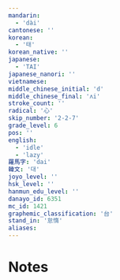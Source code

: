 ```yaml
---
mandarin:
  - 'dài'
cantonese: ''
korean:
  - '태'
korean_native: ''
japanese:
  - 'TAI'
japanese_nanori: ''
vietnamese:
middle_chinese_initial: 'd'
middle_chinese_final: 'ʌi'
stroke_count: ''
radical: '心'
skip_number: '2-2-7'
grade_level: 6
pos: ''
english:
  - 'idle'
  - 'lazy'
羅馬字: 'dai'
韓文: '대'
joyo_level: ''
hsk_level: ''
hanmun_edu_level: ''
danayo_id: 6351
mc_id: 1421
graphemic_classification: '台'
stand_in: '怠惰'
aliases:
---
```


# Notes
